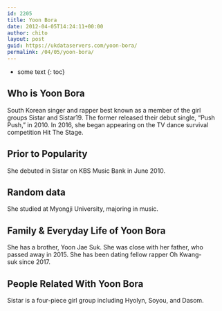 ```yaml
---
id: 2205
title: Yoon Bora
date: 2012-04-05T14:24:11+00:00
author: chito
layout: post
guid: https://ukdataservers.com/yoon-bora/
permalink: /04/05/yoon-bora/
---
```


* some text
{: toc}
          
          
## Who is  Yoon Bora
                  
                  
                  
South Korean singer and rapper best known as a member of the girl groups Sistar and Sistar19. The former released their debut single, &#8220;Push Push,&#8221; in 2010. In 2016, she began appearing on the TV dance survival competition Hit The Stage. 
                  
                
                
                
## Prior to Popularity 
                  
                  
                  
She debuted in Sistar on KBS Music Bank in June 2010.
                  
                
                
                
## Random data 
                  
                  
                  
She studied at Myongji University, majoring in music.
                  
                
                
                
## Family & Everyday Life of Yoon Bora
                  
                  
                  
She has a brother, Yoon Jae Suk. She was close with her father, who passed away in 2015. She has been dating fellow rapper Oh Kwang-suk since 2017.
                  
                
                
                
## People Related With  Yoon Bora
                  
                  
                  
Sistar is a four-piece girl group including Hyolyn, Soyou, and Dasom.
                  
                
              
            
          
          
          
    
    
  
